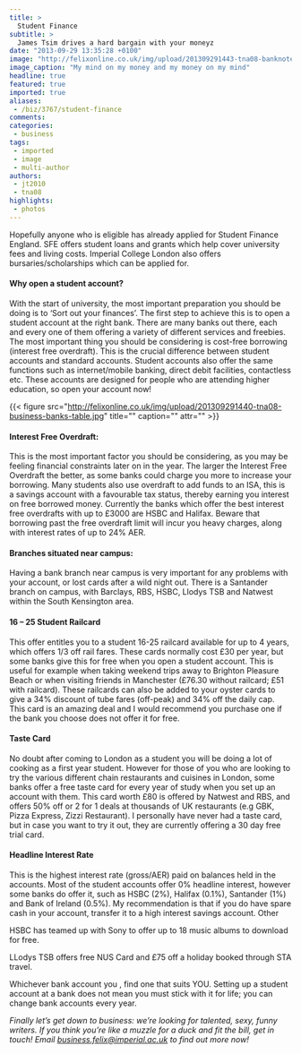 ```yaml
---
title: >
  Student Finance
subtitle: >
  James Tsim drives a hard bargain with your moneyz
date: "2013-09-29 13:35:28 +0100"
image: "http://felixonline.co.uk/img/upload/201309291443-tna08-banknote.jpg"
image_caption: "My mind on my money and my money on my mind"
headline: true
featured: true
imported: true
aliases:
 - /biz/3767/student-finance
comments:
categories:
 - business
tags:
 - imported
 - image
 - multi-author
authors:
 - jt2010
 - tna08
highlights:
 - photos
---
```


Hopefully anyone who is eligible has already applied for Student Finance England. SFE offers student loans and grants which help cover university fees and living costs. Imperial College London also offers bursaries/scholarships which can be applied for.

####  Why open a student account?

With the start of university, the most important preparation you should be doing is to ‘Sort out your finances’. The first step to achieve this is to open a student account at the right bank. There are many banks out there, each and every one of them offering a variety of different services and freebies. The most important thing you should be considering is cost-free borrowing (interest free overdraft). This is the crucial difference between student accounts and standard accounts. Student accounts also offer the same functions such as internet/mobile banking, direct debit facilities, contactless etc. These accounts are designed for people who are attending higher education, so open your account now!

{{< figure src="http://felixonline.co.uk/img/upload/201309291440-tna08-business-banks-table.jpg" title="" caption="" attr="" >}}

####  Interest Free Overdraft:

This is the most important factor you should be considering, as you may be feeling financial constraints later on in the year. The larger the Interest Free Overdraft the better, as some banks could charge you more to increase your borrowing. Many students also use overdraft to add funds to an ISA, this is a savings account with a favourable tax status, thereby earning you interest on free borrowed money. Currently the banks which offer the best interest free overdrafts with up to £3000 are HSBC and Halifax. Beware that borrowing past the free overdraft limit will incur you heavy charges, along with interest rates of up to 24% AER.

####  Branches situated near campus:

Having a bank branch near campus is very important for any problems with your account, or lost cards after a wild night out. There is a Santander branch on campus, with Barclays, RBS, HSBC, Llodys TSB and Natwest within the South Kensington area.

####  16 – 25 Student Railcard

This offer entitles you to a student 16-25 railcard available for up to 4 years, which offers 1/3 off rail fares. These cards normally cost £30 per year, but some banks give this for free when you open a student account. This is useful for example when taking weekend trips away to Brighton Pleasure Beach or when visiting friends in Manchester (£76.30 without railcard; £51 with railcard). These railcards can also be added to your oyster cards to give a 34% discount of tube fares (off-peak) and 34% off the daily cap. This card is an amazing deal and I would recommend you purchase one if the bank you choose does not offer it for free.

####  Taste Card

No doubt after coming to London as a student you will be doing a lot of cooking as a first year student. However for those of you who are looking to try the various different chain restaurants and cuisines in London, some banks offer a free taste card for every year of study when you set up an account with them. This card worth £80 is offered by Natwest and RBS, and offers 50% off or 2 for 1 deals at thousands of UK restaurants (e.g GBK, Pizza Express, Zizzi Restaurant). I personally have never had a taste card, but in case you want to try it out, they are currently offering a 30 day free trial card.

####  Headline Interest Rate

This is the highest interest rate (gross/AER) paid on balances held in the accounts. Most of the student accounts offer 0% headline interest, however some banks do offer it, such as HSBC (2%), Halifax (0.1%), Santander (1%) and Bank of Ireland (0.5%). My recommendation is that if you do have spare cash in your account, transfer it to a high interest savings account.
 Other

HSBC has teamed up with Sony to offer up to 18 music albums to download for free.

LLodys TSB offers free NUS Card and £75 off a holiday booked through STA travel.

Whichever bank account you , find one that suits YOU. Setting up a student account at a bank does not mean you must stick with it for life; you can change bank accounts every year.

_Finally let’s get down to business: we’re looking for talented, sexy, funny writers. If you think you’re like a muzzle for a duck and fit the bill, get in touch! Email business.felix@imperial.ac.uk to find out more now!_

